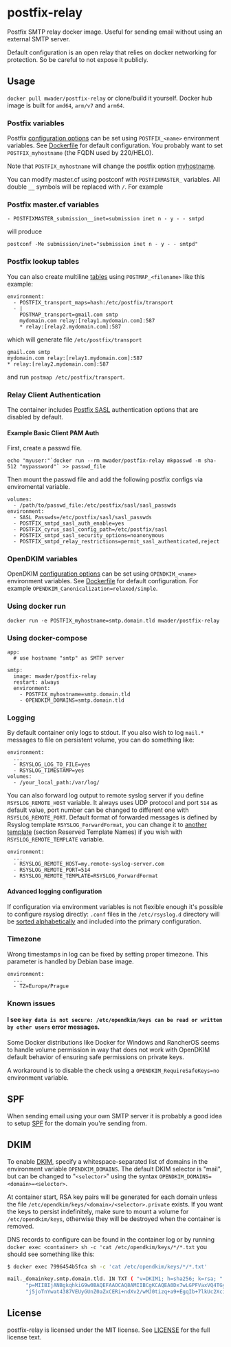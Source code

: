 # postfix-relay
Postfix SMTP relay docker image. Useful for sending email without using an
external SMTP server.

Default configuration is an open relay that relies on docker networking for
protection. So be careful to not expose it publicly.

## Usage
`docker pull mwader/postfix-relay` or clone/build it yourself. Docker hub image is built for `amd64`, `arm/v7` and `arm64`.

### Postfix variables

Postfix [configuration options](http://www.postfix.org/postconf.5.html) can be set
using `POSTFIX_<name>` environment variables. See [Dockerfile](Dockerfile) for default
configuration. You probably want to set `POSTFIX_myhostname` (the FQDN used by 220/HELO).

Note that `POSTFIX_myhostname` will change the postfix option
[myhostname](http://www.postfix.org/postconf.5.html#myhostname).

You can modify master.cf using postconf with `POSTFIXMASTER_` variables. All double `__` symbols will be replaced with `/`. For example

### Postfix master.cf variables

```
- POSTFIXMASTER_submission__inet=submission inet n - y - - smtpd
```
will produce

```
postconf -Me submission/inet="submission inet n - y - - smtpd"
```

### Postfix lookup tables

You can also create multiline [tables](http://www.postfix.org/DATABASE_README.html#types) using `POSTMAP_<filename>` like this example:
```
environment:
  - POSTFIX_transport_maps=hash:/etc/postfix/transport
  - |
    POSTMAP_transport=gmail.com smtp
    mydomain.com relay:[relay1.mydomain.com]:587
    * relay:[relay2.mydomain.com]:587
```
which will generate file `/etc/postfix/transport`
```
gmail.com smtp
mydomain.com relay:[relay1.mydomain.com]:587
* relay:[relay2.mydomain.com]:587
```
and run `postmap /etc/postfix/transport`.

### Relay Client Authentication
The container includes [Postfix SASL](https://www.postfix.org/SASL_README.html) authentication options that are disabled by default.

#### Example Basic Client PAM Auth
First, create a passwd file.

```
echo "myuser:"`docker run --rm mwader/postfix-relay mkpasswd -m sha-512 "mypassword"` >> passwd_file
```

Then mount the passwd file and add the following postfix configs via enviromental variable.

```
volumes:
  - /path/to/passwd_file:/etc/postfix/sasl/sasl_passwds
environment:
  - SASL_Passwds=/etc/postfix/sasl/sasl_passwds
  - POSTFIX_smtpd_sasl_auth_enable=yes
  - POSTFIX_cyrus_sasl_config_path=/etc/postfix/sasl
  - POSTFIX_smtpd_sasl_security_options=noanonymous
  - POSTFIX_smtpd_relay_restrictions=permit_sasl_authenticated,reject
```

### OpenDKIM variables

OpenDKIM [configuration options](http://opendkim.org/opendkim.conf.5.html) can be set
using `OPENDKIM_<name>` environment variables. See [Dockerfile](Dockerfile) for default
configuration. For example `OPENDKIM_Canonicalization=relaxed/simple`.

### Using docker run
```
docker run -e POSTFIX_myhostname=smtp.domain.tld mwader/postfix-relay
```

### Using docker-compose
```
app:
  # use hostname "smtp" as SMTP server

smtp:
  image: mwader/postfix-relay
  restart: always
  environment:
    - POSTFIX_myhostname=smtp.domain.tld
    - OPENDKIM_DOMAINS=smtp.domain.tld
```

### Logging
By default container only logs to stdout. If you also wish to log `mail.*` messages to file on persistent volume, you can do something like:

```
environment:
  ...
  - RSYSLOG_LOG_TO_FILE=yes
  - RSYSLOG_TIMESTAMP=yes
volumes:
  - /your_local_path:/var/log/
```

You can also forward log output to remote syslog server if you define `RSYSLOG_REMOTE_HOST` variable. It always uses UDP protocol and port `514` as default value,
port number can be changed to different one with `RSYSLOG_REMOTE_PORT`. Default format of forwarded messages is defined by Rsyslog template `RSYSLOG_ForwardFormat`,
you can change it to [another template](https://www.rsyslog.com/doc/v8-stable/configuration/templates.html) (section Reserved Template Names) if you wish with `RSYSLOG_REMOTE_TEMPLATE` variable.

```
environment:
  ...
  - RSYSLOG_REMOTE_HOST=my.remote-syslog-server.com
  - RSYSLOG_REMOTE_PORT=514
  - RSYSLOG_REMOTE_TEMPLATE=RSYSLOG_ForwardFormat
```

#### Advanced logging configuration

If configuration via environment variables is not flexible enough it's possible to configure rsyslog directly: `.conf` files in the `/etc/rsyslog.d` directory will be [sorted alphabetically](https://www.rsyslog.com/doc/v8-stable/rainerscript/include.html#file) and included into the primary configuration.

### Timezone
Wrong timestamps in log can be fixed by setting proper timezone.
This parameter is handled by Debian base image.

```
environment:
  ...
  - TZ=Europe/Prague
```

### Known issues

#### I see `key data is not secure: /etc/opendkim/keys can be read or written by other users` error messages.

Some Docker distributions like Docker for Windows and RancherOS seems to handle
volume permission in way that does not work with OpenDKIM default behavior of
ensuring safe permissions on private keys.

A workaround is to disable the check using a `OPENDKIM_RequireSafeKeys=no` environment variable.

## SPF
When sending email using your own SMTP server it is probably a good idea
to setup [SPF](https://en.wikipedia.org/wiki/Sender_Policy_Framework) for the
domain you're sending from.

## DKIM
To enable [DKIM](https://en.wikipedia.org/wiki/DomainKeys_Identified_Mail),
specify a whitespace-separated list of domains in the environment variable
`OPENDKIM_DOMAINS`. The default DKIM selector is "mail", but can be changed to
"`<selector>`" using the syntax `OPENDKIM_DOMAINS=<domain>=<selector>`.

At container start, RSA key pairs will be generated for each domain unless the
file `/etc/opendkim/keys/<domain>/<selector>.private` exists. If you want the
keys to persist indefinitely, make sure to mount a volume for
`/etc/opendkim/keys`, otherwise they will be destroyed when the container is
removed.

DNS records to configure can be found in the container log or by running `docker exec <container> sh -c 'cat /etc/opendkim/keys/*/*.txt` you should see something like this:
```bash
$ docker exec 7996454b5fca sh -c 'cat /etc/opendkim/keys/*/*.txt'

mail._domainkey.smtp.domain.tld. IN	TXT	( "v=DKIM1; h=sha256; k=rsa; "
	  "p=MIIBIjANBgkqhkiG9w0BAQEFAAOCAQ8AMIIBCgKCAQEA0Dx7wLGPFVaxVQ4TGym/eF89aQ8oMxS9v5BCc26Hij91t2Ci8Fl12DHNVqZoIPGm+9tTIoDVDFEFrlPhMOZl8i4jU9pcFjjaIISaV2+qTa8uV1j3MyByogG8pu4o5Ill7zaySYFsYB++cHJ9pjbFSC42dddCYMfuVgrBsLNrvEi3dLDMjJF5l92Uu8YeswFe26PuHX3Avr261n"
	  "j5joTnYwat4387VEUyGUnZ0aZxCERi+ndXv2/wMJ0tizq+a9+EgqIb+7lkUc2XciQPNuTujM25GhrQBEKznvHyPA6fHsFheymOuB763QpkmnQQLCxyLygAY9mE/5RY+5Q6J9oDOQIDAQAB" )  ; ----- DKIM key mail for smtp.domain.tld
```

## License
postfix-relay is licensed under the MIT license. See [LICENSE](LICENSE) for the
full license text.

